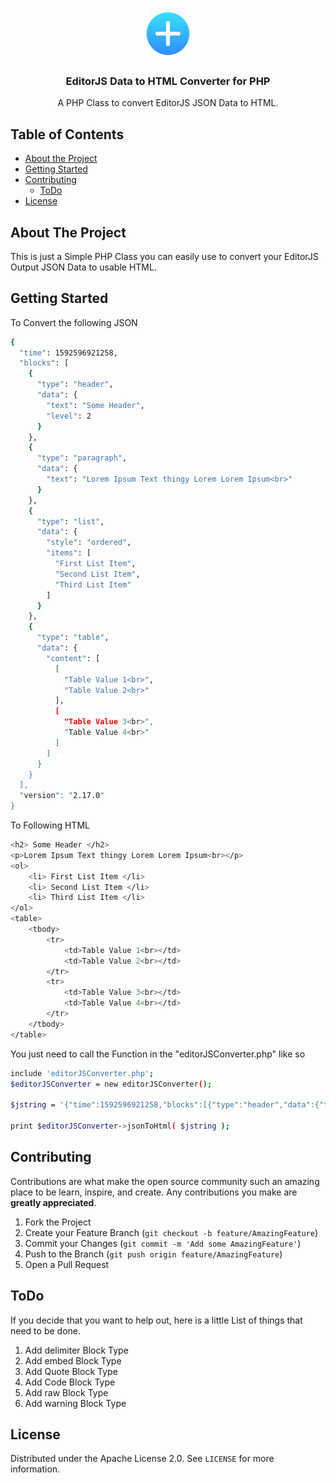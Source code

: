 <!-- PROJECT LOGO -->
<br />
<p align="center">
  <a href="https://github.com/LouisKlimek/EditorJS-Data-to-HTML-Converter-PHP">
    <img src="editorjsLogo.png" alt="EditorJS-Logo" width="80" height="80">
  </a>

  <h3 align="center">EditorJS Data to HTML Converter for PHP</h3>

  <p align="center">
    A PHP Class to convert EditorJS JSON Data to HTML.
    <br />
  </p>
</p>



<!-- TABLE OF CONTENTS -->
## Table of Contents

* [About the Project](#about-the-project)
* [Getting Started](#getting-started)
* [Contributing](#contributing)
  * [ToDo](#todo)
* [License](#license)



<!-- ABOUT THE PROJECT -->
## About The Project

This is just a Simple PHP Class you can easily use to convert your EditorJS Output JSON Data to usable HTML.


<!-- GETTING STARTED -->
## Getting Started

To Convert the following JSON
```sh
{
  "time": 1592596921258,
  "blocks": [
    {
      "type": "header",
      "data": {
        "text": "Some Header",
        "level": 2
      }
    },
    {
      "type": "paragraph",
      "data": {
        "text": "Lorem Ipsum Text thingy Lorem Lorem Ipsum<br>"
      }
    },
    {
      "type": "list",
      "data": {
        "style": "ordered",
        "items": [
          "First List Item",
          "Second List Item",
          "Third List Item"
        ]
      }
    },
    {
      "type": "table",
      "data": {
        "content": [
          [
            "Table Value 1<br>",
            "Table Value 2<br>"
          ],
          [
            "Table Value 3<br>",
            "Table Value 4<br>"
          ]
        ]
      }
    }
  ],
  "version": "2.17.0"
}
```

To Following HTML
```sh
<h2> Some Header </h2>
<p>Lorem Ipsum Text thingy Lorem Lorem Ipsum<br></p>
<ol>
    <li> First List Item </li>
    <li> Second List Item </li>
    <li> Third List Item </li>
</ol>
<table>
    <tbody>
        <tr>
            <td>Table Value 1<br></td>
            <td>Table Value 2<br></td>
        </tr>
        <tr>
            <td>Table Value 3<br></td>
            <td>Table Value 4<br></td>
        </tr>
    </tbody>
</table>
```

You just need to call the Function in the "editorJSConverter.php" like so
```sh
include 'editorJSConverter.php';
$editorJSConverter = new editorJSConverter();

$jstring = '{"time":1592596921258,"blocks":[{"type":"header","data":{"text":"Some Header","level":2}},{"type":"paragraph","data":{"text":"Lorem Ipsum Text thingy Lorem Lorem Ipsum<br>"}},{"type":"list","data":{"style":"ordered","items":["First List Item","Second List Item","Third List Item"]}},{"type":"table","data":{"content":[["Table Value 1<br>","Table Value 2<br>"],["Table Value 3<br>","Table Value 4<br>"]]}}],"version":"2.17.0"}';
    
print $editorJSConverter->jsonToHtml( $jstring );
```


<!-- CONTRIBUTING -->
## Contributing

Contributions are what make the open source community such an amazing place to be learn, inspire, and create. Any contributions you make are **greatly appreciated**.

1. Fork the Project
2. Create your Feature Branch (`git checkout -b feature/AmazingFeature`)
3. Commit your Changes (`git commit -m 'Add some AmazingFeature'`)
4. Push to the Branch (`git push origin feature/AmazingFeature`)
5. Open a Pull Request



<!-- TODO -->
## ToDo

If you decide that you want to help out, here is a little List of things that need to be done.

1. Add delimiter Block Type
2. Add embed Block Type
3. Add Quote Block Type
4. Add Code Block Type
5. Add raw Block Type
6. Add warning Block Type



<!-- LICENSE -->
## License

Distributed under the Apache License 2.0. See `LICENSE` for more information.
